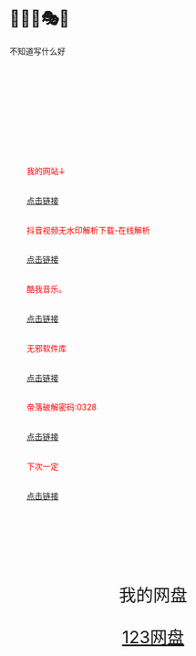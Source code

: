 <!DOCTYPE html>
<html>
  <head>
	<meta charset="utf-8" name="viewport" content="width=device-width, initial-scale=1, maximum-scale=1, user-scalable=no">
	<title>WebCat</title>
  </head>
  <body>	
	<h1>🤪😜🌈🎭🧩</h1>
	<p>不知道写什么好</p>  
  <div id="v17" style=">
background-color: #flflfl;
text-text-align: center;
padding: 40px;

"> 
   <img id="v2" src="https://qiniucdn.production.cjuhe.com/profile_images/1713016193945" alt="陌生人" width="200px" height="200px"> 
   
   </header> 
  </div> 
  <div style="
max-width: 900px;
margin: 30px auto;
padding: 30px;
line-height: 2.7;
color:red;
"> 
   <p id="v3">我的网站↓</p> 
   <a id="v4" href="https://link3.cc/lgdmsr">点击链接</a> 
   <p id="v5">抖音视频无水印解析下载-在线解析</p> 
   <a id="v6" href="https://www.6qq.cn/">点击链接</a> 
   <p id="v7">酷我音乐。</p> 
   <a id="v8" href="https://share.feijipan.com/s/HLUfkcjd">点击链接</a> 
   <p id="v9">无邪软件库</p> 
   <a id="v10" href="https://yun.139.com/link/m/i?1B5C5ziEU6IvJ=">点击链接</a> 
   <p id="v11">帝落破解密码:0328</p> 
   <a id="v12" href="https://share.feijipan.com/s/3uUWEAlB">点击链接</a> 
   <p id="v13">下次一定</p> 
   <a id="v14" href="https://www.iiice.cn/#/">点击链接</a> 
  </div> 
  <div style="
background-color: #flflfl;
text-align: center;
padding: 40px;
font-size: 30px;
"> 
   <p id="v15">我的网盘</p> 
   <a id="v16" href="https://www.123pan.com/s/ynz5Vv-AUI3d.html">123网盘</a> 
  </div>  
  </body>
</html>
<script src="https://player.xfyun.club/js/xf-MusicPlayer/js/xf-MusicPlayer.min.js"></script>
<script src="js/script.js"></script>
<script src="js/sakura.js"></script>
<script src="js/clock.js"></script>
